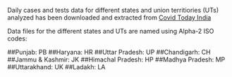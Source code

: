 Daily cases and tests data for different states and union territiories (UTs) analyzed has been downloaded and extracted from [Covid Today India](https://covidtoday.github.io/backend/)

Data files for the different states and UTs are named using Alpha-2 ISO codes:

##Punjab: 		      PB
##Haryana: 		      HR
##Uttar Pradesh: 	  UP
##Chandigarh: 		  CH
##Jammu & Kashmir: 	JK
##Himachal Pradesh: HP
##Madhya Pradesh:	  MP
##Uttarakhand: 		  UK
##Ladakh: 	      	LA
